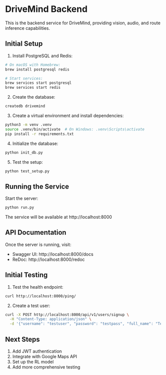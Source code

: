 # DriveMind Backend

This is the backend service for DriveMind, providing vision, audio, and route inference capabilities.

## Initial Setup

1. Install PostgreSQL and Redis:
```bash
# On macOS with Homebrew:
brew install postgresql redis

# Start services:
brew services start postgresql
brew services start redis
```

2. Create the database:
```bash
createdb drivemind
```

3. Create a virtual environment and install dependencies:
```bash
python3 -m venv .venv
source .venv/bin/activate  # On Windows: .venv\Scripts\activate
pip install -r requirements.txt
```

4. Initialize the database:
```bash
python init_db.py
```

5. Test the setup:
```bash
python test_setup.py
```

## Running the Service

Start the server:
```bash
python run.py
```

The service will be available at http://localhost:8000

## API Documentation

Once the server is running, visit:
- Swagger UI: http://localhost:8000/docs
- ReDoc: http://localhost:8000/redoc

## Initial Testing

1. Test the health endpoint:
```bash
curl http://localhost:8000/ping/
```

2. Create a test user:
```bash
curl -X POST http://localhost:8000/api/v1/users/signup \
  -H "Content-Type: application/json" \
  -d '{"username": "testuser", "password": "testpass", "full_name": "Test User"}'
```

## Next Steps

1. Add JWT authentication
2. Integrate with Google Maps API
3. Set up the RL model
4. Add more comprehensive testing 